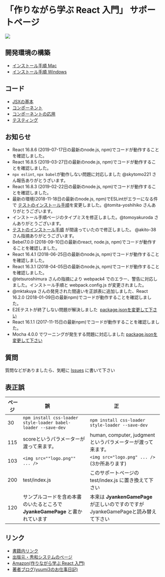 # 「作りながら学ぶ React 入門」 サポートページ

![](https://www.ey-office.com/images/reactBook.png)

## 開発環境の構築

* [インストール手順 Mac](docs/install_mac.md)
* [インストール手順 Windows](docs/install_win.md)

## コード

* [JSXの基本](sources/jsx.md)
* [コンポーネント](sources/component.md)
* [コンポーネントの応用](sources/application.md)
* [テスティング](sources/test.md)

## お知らせ
* React 16.8.6 (2019-07-17日の最新のnode.js, npm)でコードが動作することを確認しました。
* React 16.8.5 (2019-03-27日の最新のnode.js, npm)でコードが動作することを確認しました。
* `npx eslint`, `npx babel`が動作しない問題に対応しました @skytomo221 さん報告ありがとうざいます。
* React 16.8.3 (2019-02-22日の最新のnode.js, npm)でコードが動作することを確認しました。
* 最新の環境(2018-11-18日の最新のnode.js, npm)でESLintがエラーになる件で [テストのインストール手順](https://github.com/yuumi3/react_book/blob/master/sources/test.md)を変更しました。@tomita-yoshihiko さんありがとうございます。
* インストール手順ページのタイプミスを修正しました。@tomoyakuroda さんありがとうございます。
* [テストのインストール手順](https://github.com/yuumi3/react_book/blob/master/sources/test.md) が間違っていたので修正しました。 @akito-38 さん指摘ありがとうございます。
* Bebel7.0.0 (2018-09-10日の最新のreact, node.js, npm)でコードが動作することを確認しました。
* React 16.4.1 (2018-06-25日の最新のnode.js, npm)でコードが動作することを確認しました。
* React 16.3.1 (2018-04-05日の最新のnode.js, npm)でコードが動作することを確認しました。
* @tetsuroshimura さんの指摘により webpack4 でのエラー、警告に対応しました。インストール手順と webpack.config.js が変更されました。
* @mktakuya さんの発見された間違いを正誤表に追加しました、React 16.2.0 (2018-01-09日の最新npm)でコードが動作することを確認しました。
* E2Eテストが終了しない問題が解決しました  [package.jsonを変更して下さい](https://github.com/yuumi3/react_book/commit/9a8a52eeaadf2fb0638994d086f4e88c6ed4c769)
* React 16.1.1 (2017-11-15日の最新npm)でコードが動作することを確認しました。
* Mocha 4.0.0 でワーニングが発生する問題に対応しました [package.jsonを変更して下さい](https://github.com/yuumi3/react_book/commit/de08b474d6b36f4b5ea0efb5c51d7371fe6ea004#diff-78e5c674b259d266893065c89276971e)


## 質問


質問などがありましたら、気軽に [Issues](https://github.com/yuumi3/react_book/issues) に書いて下さい


## 表正誤

| ページ | 誤            | 正            |
| ----- |-------------|------------|
| 30  | `npm install css-loader style-loader babel-loader --save-dev` | `npm install css-loader style-loader --save-dev` |
| 115 | scoreというパラメーターが渡って来ます。| human, computer, judgmentというパラメーターが渡って来ます。 |
| 103 | `<img src=""logo.png"" ... />` | `<img src="logo.png" ... />`   (3か所あります) |
| 200 | test/index.js | このサポートページの test/index.js に置き換えて下さい |
| 120 | サンプルコードを含め本書のいたるところで **JyankeGamePage** と書かれています |本来は **JyankenGamePage** が正しいのですのですがJyankeGamePageと読み替えて下さい |


## リンク

* [書籍内リンク](sources/links.md)
* [出版元・秀和システムのページ](http://www.shuwasystem.co.jp/products/7980html/5075.html)
* [Amazon(作りながら学ぶ React 入門)](https://www.amazon.co.jp/dp/479805075X)
* [著者ブログ(yuumi3のお仕事日記)](http://yuumi3.hatenablog.com/entry/2017/09/15/223623)
